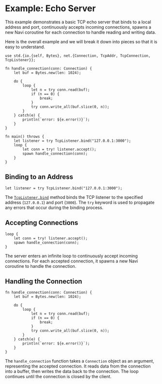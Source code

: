 # Example: Echo Server

This example demonstrates a basic TCP echo server that binds to a local address and port, continuously accepts incoming connections, spawns a new Navi coroutine for each connection to handle reading and writing data.

Here is the overall example and we will break it down into pieces so that it is easy to understand.

```nv,no_run
use std.{io.{self, Bytes}, net.{Connection, TcpAddr, TcpConnection, TcpListener}};

fn handle_connection(conn: Connection) {
    let buf = Bytes.new(len: 1024);

    do {
        loop {
            let n = try conn.read(buf);
            if (n == 0) {
                break;
            }
            try conn.write_all(buf.slice(0, n));
        }
    } catch(e) {
        println(`error: ${e.error()}`);
    }
}

fn main() throws {
    let listener = try TcpListener.bind("127.0.0.1:3000");
    loop {
        let conn = try! listener.accept();
        spawn handle_connection(conn);
    }
}
```

## Binding to an Address

```nv,ignore
let listener = try TcpListener.bind("127.0.0.1:3000");
```

The [`TcpListener.bind`]() method binds the TCP listener to the specified address (`127.0.0.1`) and port (`3000`). The `try` keyword is used to propagate any errors that occur during the binding process.

## Accepting Connections

```nv,ignore
loop {
    let conn = try! listener.accept();
    spawn handle_connection(conn);
}
```

The server enters an infinite loop to continuously accept incoming connections. For each accepted connection, it spawns a new Navi coroutine to handle the connection.

## Handling the Connection

```nv,ignore
fn handle_connection(conn: Connection) {
    let buf = Bytes.new(len: 1024);

    do {
        loop {
            let n = try conn.read(buf);
            if (n == 0) {
                break;
            }
            try conn.write_all(buf.slice(0, n));
        }
    } catch(e) {
        println(`error: ${e.error()}`);
    }
}
```

The `handle_connection` function takes a `Connection` object as an argument, representing the accepted connection. It reads data from the connection into a buffer, then writes the data back to the connection. The loop continues until the connection is closed by the client.
